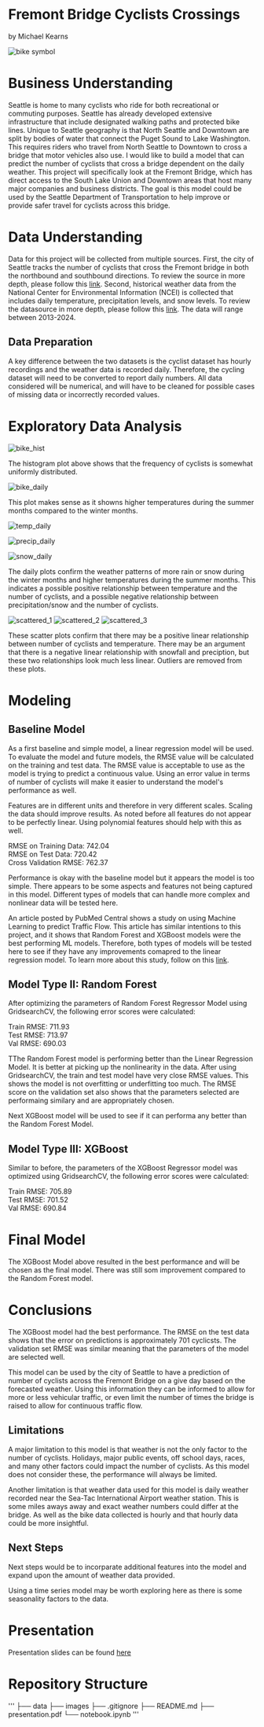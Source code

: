# Fremont Bridge Cyclists Crossings
by Michael Kearns

![bike symbol](https://www.seattle.gov/images/Departments/SDOT/BikeProgram/cycletrack2.jpg)

# Business Understanding
Seattle is home to many cyclists who ride for both recreational or commuting purposes. Seattle has already developed extensive infrastructure that include designated walking paths and protected bike lines. Unique to Seattle geography is that North Seattle and Downtown are split by bodies of water that connect the Puget Sound to Lake Washington. This requires riders who travel from North Seattle to Downtown to cross a bridge that motor vehicles also use. I would like to build a model that can predict the number of cyclists that cross a bridge dependent on the daily weather. This project will specifically look at the Fremont Bridge, which has direct access to the South Lake Union and Downtown areas that host many major companies and business districts. The goal is this model could be used by the Seattle Department of Transportation to help improve or provide safer travel for cyclists across this bridge.

# Data Understanding
Data for this project will be collected from multiple sources. First, the city of Seattle tracks the number of cyclists that cross the Fremont bridge in both the northbound and southbound directions. To review the source in more depth, please follow this [link](https://data.seattle.gov/Transportation/Fremont-Bridge-Bicycle-Counter/65db-xm6k/about_data). Second, historical weather data from the National Center for Environmental Information (NCEI) is collected that includes daily temperature, precipitation levels, and snow levels. To review the datasource in more depth, please follow this [link](https://www.ncei.noaa.gov/access). The data will range between 2013-2024.

## Data Preparation
A key difference between the two datasets is the cyclist dataset has hourly recordings and the weather data is recorded daily.  Therefore, the cycling dataset will need to be converted to report daily numbers. All data considered will be numerical, and will have to be cleaned for possible cases of missing data or incorrectly recorded values.

# Exploratory Data Analysis

![bike_hist](https://github.com/mkearns17/Fremont_Bridge_Cyclists_Crossings/blob/main/images/bike_hist.jpg)

The histogram plot above shows that the frequency of cyclists is somewhat uniformly distributed.

![bike_daily](https://github.com/mkearns17/Fremont_Bridge_Cyclists_Crossings/blob/main/images/Daily%20Average%20Cyclists%20Across%20Fremont%20Bridge.jpg)

This plot makes sense as it showns higher temperatures during the summer months compared to the winter months.

![temp_daily](https://github.com/mkearns17/Fremont_Bridge_Cyclists_Crossings/blob/main/images/Daily%20Average%20Temperature%20(%C2%B0F)%20in%20Seattle.jpg)

![precip_daily](https://github.com/mkearns17/Fremont_Bridge_Cyclists_Crossings/blob/main/images/Daily%20Average%20Precipitation%20(in)%20in%20Seattle.jpg)

![snow_daily](https://github.com/mkearns17/Fremont_Bridge_Cyclists_Crossings/blob/main/images/Daily%20Average%20Snowfall%20(in)%20in%20Seattle.jpg)

The daily plots confirm the weather patterns of more rain or snow during the winter months and higher temperatures during the summer months. This indicates a possible positive relationship between temperature and the number of cyclists, and a possible negative relationship between precipitation/snow and the number of cyclists.

![scattered_1](https://github.com/mkearns17/Fremont_Bridge_Cyclists_Crossings/blob/main/images/scatter_filtered_0.jpeg)
![scattered_2](https://github.com/mkearns17/Fremont_Bridge_Cyclists_Crossings/blob/main/images/scatter_filtered_1.jpeg)
![scattered_3](https://github.com/mkearns17/Fremont_Bridge_Cyclists_Crossings/blob/main/images/scatter_filtered_2.jpeg)

These scatter plots confirm that there may be a positive linear relationship between number of cyclists and temperature. There may be an argument that there is a negative linear relationship with snowfall and preciption, but these two relationships look much less linear. Outliers are removed from these plots.

# Modeling
## Baseline Model
As a first baseline and simple model, a linear regression model will be used. To evaluate the model and future models, the RMSE value will be calculated on the training and test data. The RMSE value is acceptable to use as the model is trying to predict a continuous value. Using an error value in terms of number of cyclists will make it easier to understand the model's performance as well.

Features are in different units and therefore in very different scales. Scaling the data should improve results. As noted before all features do not appear to be perfectly linear. Using polynomial features should help with this as well.

RMSE on Training Data: 742.04<br>
RMSE on Test Data: 720.42<br>
Cross Validation RMSE: 762.37

Performance is okay with the baseline model but it appears the model is too simple. There appears to be some aspects and features not being captured in this model. Different types of models that can handle more complex and nonlinear data will be tested here. 

An article posted by PubMed Central shows a study on using Machine Learning to predict Traffic Flow. This article has similar intentions to this project, and it shows that Random Forest and XGBoost models were the best performing ML models. Therefore, both types of models will be tested here to see if they have any improvements comapred to the linear regression model. To learn more about this study, follow on this [link](https://pmc.ncbi.nlm.nih.gov/articles/PMC11014399/#sec6-sensors-24-02348).

## Model Type II: Random Forest

After optimizing the parameters of Random Forest Regressor Model using GridsearchCV, the following error scores were calculated:

Train RMSE: 711.93<br>
Test RMSE: 713.97<br>
Val RMSE: 690.03

TThe Random Forest model is performing better than the Linear Regression Model. It is better at picking up the nonlinearity in the data. After using GridsearchCV, the train and test model have very close RMSE values. This shows the model is not overfitting or underfitting too much. The RMSE score on the validation set also shows that the parameters selected are performaing similary and are appropriately chosen. 

Next XGBoost model will be used to see if it can performa any better than the Random Forest Model. 

## Model Type III: XGBoost

Similar to before, the parameters of the XGBoost Regressor model was optimized using GridsearchCV, the following error scores were calculated:

Train RMSE: 705.89<br>
Test RMSE: 701.52<br>
Val RMSE: 690.84

# Final Model

The XGBoost Model above resulted in the best performance and will be chosen as the final model. There was still som improvement compared to the Random Forest model. 

# Conclusions

The XGBoost model had the best performance. The RMSE on the test data shows that the error on predictions is approximately 701 cyclicsts. The validation set RMSE was similar meaning that the parameters of the model are selected well. 

This model can be used by the city of Seattle to have a prediction of number of cyclists across the Fremont Bridge on a give day based on the forecasted weather. Using this information they can be informed to allow for more or less vehicular traffic, or even limit the number of times the bridge is raised to allow for continuous traffic flow.

## Limitations

A major limitation to this model is that weather is not the only factor to the number of cyclists. Holidays, major public events, off school days, races, and many other factors could impact the number of cyclists. As this model does not consider these, the performance will always be limited. 

Another limitation is that weather data used for this model is daily weather recorded near the Sea-Tac International Airport weather station. This is some miles aways away and exact weather numbers could differ at the bridge. As well as the bike data collected is hourly and that hourly data could be more insightful.


## Next Steps

Next steps would be to incorparate additional features into the model and expand upon the amount of weather data provided. 

Using a time series model may be worth exploring here as there is some seasonality factors to the data. 

# Presentation
Presentation slides can be found [here]()

# Repository Structure
'''
├── data
├── images
├── .gitignore
├── README.md
├── presentation.pdf
└── notebook.ipynb
'''